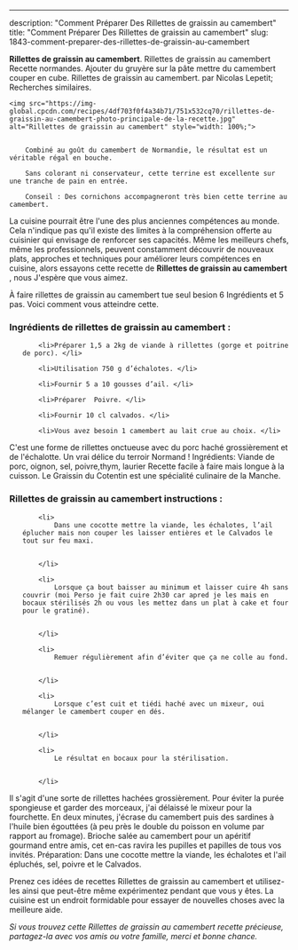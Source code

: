---
description: "Comment Préparer Des Rillettes de graissin au camembert"
title: "Comment Préparer Des Rillettes de graissin au camembert"
slug: 1843-comment-preparer-des-rillettes-de-graissin-au-camembert

<p>
	<strong>Rillettes de graissin au camembert</strong>. 
	Rillettes de graissin au camembert Recette normandes. Ajouter du gruyère sur la pâte mettre du camembert couper en cube. Rillettes de graissin au camembert. par Nicolas Lepetit; Recherches similaires.
</p>
<p>
	
	<img src="https://img-global.cpcdn.com/recipes/4df703f0f4a34b71/751x532cq70/rillettes-de-graissin-au-camembert-photo-principale-de-la-recette.jpg" alt="Rillettes de graissin au camembert" style="width: 100%;">
	
	
		Combiné au goût du camembert de Normandie, le résultat est un véritable régal en bouche.
	
		Sans colorant ni conservateur, cette terrine est excellente sur une tranche de pain en entrée.
	
		Conseil : Des cornichons accompagneront très bien cette terrine au camembert.
	
</p>

La cuisine pourrait être l'une des plus anciennes compétences au monde. Cela n'indique pas qu'il existe des limites à la compréhension offerte au cuisinier qui envisage de renforcer ses capacités. Même les meilleurs chefs, même les professionnels, peuvent constamment découvrir de nouveaux plats, approches et techniques pour améliorer leurs compétences en cuisine, alors essayons cette recette de <strong> Rillettes de graissin au camembert </strong>, nous J'espère que vous aimez.

<!--inarticleads1-->

À faire rillettes de graissin au camembert tue seul besion 6 Ingrédients et 5 pas. Voici comment vous atteindre cette.

<h3>Ingrédients de rillettes de graissin au camembert :</h3>

<ol>
	
		<li>Préparer 1,5 a 2kg de viande à rillettes (gorge et poitrine de porc). </li>
	
		<li>Utilisation 750 g d’échalotes. </li>
	
		<li>Fournir 5 a 10 gousses d’ail. </li>
	
		<li>Préparer  Poivre. </li>
	
		<li>Fournir 10 cl calvados. </li>
	
		<li>Vous avez besoin 1 camembert au lait crue au choix. </li>
	
</ol>

C&#39;est une forme de rillettes onctueuse avec du porc haché grossièrement et de l&#39;échalotte. Un vrai délice du terroir Normand ! Ingrédients: Viande de porc, oignon, sel, poivre,thym, laurier Recette facile à faire mais longue à la cuisson. Le Graissin du Cotentin est une spécialité culinaire de la Manche. 

<!--inarticleads2-->

<h3>Rillettes de graissin au camembert instructions :</h3>

<ol>
	
		<li>
			Dans une cocotte mettre la viande, les échalotes, l’ail éplucher mais non couper les laisser entières et le Calvados le tout sur feu maxi.
			
			
		</li>
	
		<li>
			Lorsque ça bout baisser au minimum et laisser cuire 4h sans couvrir (moi Perso je fait cuire 2h30 car apred je les mais en bocaux stérilisés 2h ou vous les mettez dans un plat à cake et four pour le gratiné).
			
			
		</li>
	
		<li>
			Remuer régulièrement afin d’éviter que ça ne colle au fond.
			
			
		</li>
	
		<li>
			Lorsque c’est cuit et tiédi haché avec un mixeur, oui mélanger le camembert couper en dés.
			
			
		</li>
	
		<li>
			Le résultat en bocaux pour la stérilisation.
			
			
		</li>
	
</ol>

Il s&#39;agit d&#39;une sorte de rillettes hachées grossièrement. Pour éviter la purée spongieuse et garder des morceaux, j&#39;ai délaissé le mixeur pour la fourchette. En deux minutes, j&#39;écrase du camembert puis des sardines à l&#39;huile bien égouttées (à peu près le double du poisson en volume par rapport au fromage). Brioche salée au camembert pour un apéritif gourmand entre amis, cet en-cas ravira les pupilles et papilles de tous vos invités. Préparation: Dans une cocotte mettre la viande, les échalotes et l&#39;ail épluchés, sel, poivre et le Calvados. 

<!--inarticleads1-->

<p>
Prenez ces idées de recettes Rillettes de graissin au camembert et utilisez-les ainsi que peut-être même expérimentez pendant que vous y êtes. La cuisine est un endroit formidable pour essayer de nouvelles choses avec la meilleure aide.
</p>

<p>
<i>Si vous trouvez cette Rillettes de graissin au camembert recette précieuse, partagez-la avec vos amis ou votre famille, merci et bonne chance.</i>
</p>
